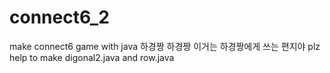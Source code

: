 # connect6_2
make connect6 game with java
하경짱 하경짱 
이거는 하경짱에게 쓰는 편지야
plz help to make digonal2.java and row.java
